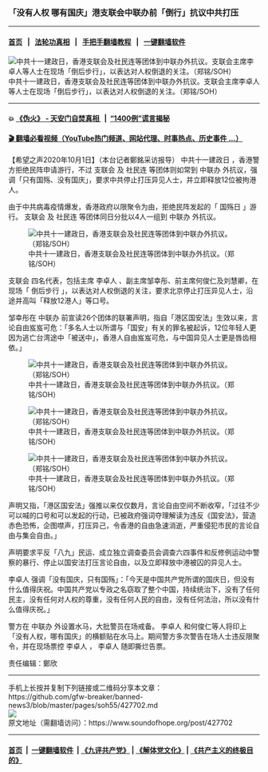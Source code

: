 ### 「没有人权 哪有国庆」港支联会中联办前「倒行」抗议中共打压
------------------------

#### [首页](https://github.com/gfw-breaker/banned-news3/blob/master/README.md) &nbsp;&nbsp;|&nbsp;&nbsp; [法轮功真相](https://github.com/begood0513/basic/blob/master/README.md)  &nbsp;&nbsp;|&nbsp;&nbsp; [手把手翻墙教程](https://github.com/gfw-breaker/guides/wiki)  &nbsp;&nbsp;|&nbsp;&nbsp; [一键翻墙软件](https://github.com/gfw-breaker/nogfw/blob/master/README.md)  



<div><img alt="中共十一建政日，香港支联会及社民连等团体到中联办外抗议。支联会主席李卓人等人士在现场「倒后步行」，以表达对人权倒退的关注。（郑铭/SOH）" src="https://img.soundofhope.org/2020-10/img_6184-1601554950642.jpg"/>
<br/><figcaption class="caption">
 中共十一建政日，香港支联会及社民连等团体到中联办外抗议。支联会主席李卓人等人士在现场「倒后步行」，以表达对人权倒退的关注。（郑铭/SOH）
</figcaption></div><hr/>

#### 💥 [《伪火》 - 天安门自焚真相 ](http://158.247.195.190:10000/videos/blog/weihuo.html)&nbsp; |&nbsp; [“1400例”谎言揭秘  ](http://158.247.195.190:10000/videos/blog/jiexi1400.html)

#### [ 🎬  翻墙必看视频（YouTube热门频道、网站代理、时事热点、历史事件 ...）](https://github.com/gfw-breaker/links/blob/master/banned.md)

<div><div class="Content__Wrapper sc-1bvya0-0 grZQxZ">
 <p class="meta-top">
  <span class="meta">
   【希望之声2020年10月1日】（本台记者鄭銘采访报导）
  </span>
  <ok href="/term/388183">
   中共十一建政日
  </ok>
  ，香港警方拒绝民阵申请游行，不过
  <ok href="/term/3466">
   支联会
  </ok>
  及
  <ok href="/term/27837">
   社民连
  </ok>
  等团体则如常到
  <ok href="/term/1380">
   中联办
  </ok>
  外抗议，强调「只有国殇、没有国庆」，要求中共停止打压异见人士，并立即释放12位被拘港人。
 </p>
 <p>
  由于中共病毒疫情爆发，香港政府以限聚令为由，拒绝民阵发起的「
  <ok href="/term/50054">
   国殇日
  </ok>
  」游行。
  <ok href="/term/3466">
   支联会
  </ok>
  及
  <ok href="/term/27837">
   社民连
  </ok>
  等团体同日分批以4人一组到
  <ok href="/term/1380">
   中联办
  </ok>
  外抗议。
 </p>
 <figure class="OImage__StyledFigure-sc-1lfley0-0 hHSfVg">
  <img alt="中共十一建政日，香港支联会及社民连等团体到中联办外抗议。（郑铭/SOH）" src="https://img.soundofhope.org/2020-10/img_6181-1601555065058.jpg"/>
  <br/><figcaption>
   中共十一建政日，香港支联会及社民连等团体到中联办外抗议。（郑铭/SOH）
  </figcaption>
 </figure>
 <p>
  <ok href="/term/3466">
   支联会
  </ok>
  四名代表，包括主席
  <ok href="/term/40639">
   李卓人
  </ok>
  、副主席邹幸彤、前主席何俊仁及刘慧卿，在现场「
  <ok href="/term/388189">
   倒后步行
  </ok>
  」，以表达对人权倒退的关注，要求北京停止打压异见人士，沿途并高叫「释放12港人」等口号。
 </p>
 <p>
  邹幸彤在
  <ok href="/term/1380">
   中联办
  </ok>
  前宣读26个团体的联署声明，指自「港区国安法」生效以来，言论自由岌岌可危：「多名人士以所谓与「国安」有关的罪名被起诉，12位年轻人更因为逃亡台湾途中「被送中」，香港人自由岌岌可危，与中国异见人士更是唇齿相依。」
 </p>
 <figure class="OImage__StyledFigure-sc-1lfley0-0 hHSfVg">
  <img alt="中共十一建政日，香港支联会及社民连等团体到中联办外抗议。（郑铭/SOH）" src="https://img.soundofhope.org/2020-10/img_6182-1601555127420.jpg"/>
  <br/><figcaption>
   中共十一建政日，香港支联会及社民连等团体到中联办外抗议。（郑铭/SOH）
  </figcaption>
 </figure>
 <figure class="OImage__StyledFigure-sc-1lfley0-0 hHSfVg">
  <img alt="中共十一建政日，香港支联会及社民连等团体到中联办外抗议。（郑铭/SOH）" src="https://img.soundofhope.org/2020-10/img_6183-1601555197480.jpg"/>
  <br/><figcaption>
   中共十一建政日，香港支联会及社民连等团体到中联办外抗议。（郑铭/SOH）
  </figcaption>
 </figure>
 <figure class="OImage__StyledFigure-sc-1lfley0-0 hHSfVg">
  <img alt="中共十一建政日，香港支联会及社民连等团体到中联办外抗议。（郑铭/SOH）" src="https://img.soundofhope.org/2020-10/img_6180-1601555291202.jpg"/>
  <br/><figcaption>
   中共十一建政日，香港支联会及社民连等团体到中联办外抗议。（郑铭/SOH）
  </figcaption>
 </figure>
 <p>
  声明又指，「港区国安法」强推以来仅仅数月，言论自由空间不断收窄，「过往不少可以喊的口号和可以发起的行动，已被政府强词夺理解读为违反《国安法》，营造赤色恐怖，企图噤声，打压异己，令香港的自由急速消逝，严重侵犯市民的言论自由与集会自由。」
 </p>
 <div class="AD_Embed__Wrap-sc-1xslmin-0 igMuqX module desktop">
  <div>
  </div>
 </div>
 <p>
  声明要求平反「八九」民运、成立独立调查委员会调查六四事件和反修例运动中警察的暴行、停止以国安法打压言论自由，以及立即释放中港被囚的异见人士。
 </p>
 <p>
  <ok href="/term/40639">
   李卓人
  </ok>
  强调「没有国庆，只有国殇」：「今天是中国共产党所谓的国庆日，但没有什么值得庆祝。中国共产党以专政之名窃取了整个中国，持续统治下，没有了任何民主，没有任何对人权的尊重，没有任何人民的自由，没有任何法治，所以没有什么值得庆祝。」
 </p>
 <p>
  警方在
  <ok href="/term/1380">
   中联办
  </ok>
  外设置水马，大批警员在场戒备。
  <ok href="/term/40639">
   李卓人
  </ok>
  和何俊仁等人将印上「没有人权，哪有国庆」的横额贴在水马上。期间警方多次警告在场人士违反限聚令，并在现场票控
  <ok href="/term/40639">
   李卓人
  </ok>
  ，
  <ok href="/term/40639">
   李卓人
  </ok>
  随即撕烂告票。
 </p>
 <p class="meta-btm">
  责任编辑：鄭欣
 </p>
</div>
</div>
<hr/>
手机上长按并复制下列链接或二维码分享本文章：<br/>
https://github.com/gfw-breaker/banned-news3/blob/master/pages/soh55/427702.md <br/>
<a href='https://github.com/gfw-breaker/banned-news3/blob/master/pages/soh55/427702.md'><img src='https://github.com/gfw-breaker/banned-news3/blob/master/pages/soh55/427702.md.png'/></a> <br/>
原文地址（需翻墙访问）：https://www.soundofhope.org/post/427702


------------------------
#### [首页](https://github.com/gfw-breaker/banned-news3/blob/master/README.md) &nbsp;|&nbsp; [一键翻墙软件](https://github.com/gfw-breaker/nogfw/blob/master/README.md) &nbsp;| [《九评共产党》](https://github.com/gfw-breaker/9ping.md/blob/master/README.md#九评之一评共产党是什么) | [《解体党文化》](https://github.com/gfw-breaker/jtdwh.md/blob/master/README.md) | [《共产主义的终极目的》](https://github.com/gfw-breaker/gczydzjmd.md/blob/master/README.md)


<img src='http://gfw-breaker.win/banned-news3/pages/soh55/427702.md' width='0px' height='0px'/>